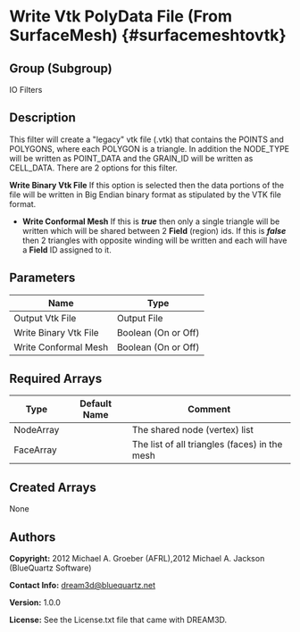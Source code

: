 Write Vtk PolyData File (From SurfaceMesh) {#surfacemeshtovtk}
======

## Group (Subgroup) ##
IO Filters

## Description ##
This filter will create a "legacy" vtk file (.vtk) that contains the POINTS and POLYGONS, where each POLYGON is a triangle.
In addition the NODE_TYPE will be written as POINT_DATA and the GRAIN_ID will be written as CELL_DATA. There are 2 options
for this filter.

__Write Binary Vtk File__ If this option is selected then the data portions of the file will be written in Big Endian
binary format as stipulated by the VTK file format.

- __Write Conformal Mesh__ If this is ___true___ then only a single triangle will be written which will be shared
between 2 **Field** (region) ids. If this is ___false___ then 2 triangles with opposite winding will be written and each
will have a **Field** ID assigned to it.



## Parameters ##

| Name | Type |
|------|------|
| Output Vtk File | Output File |
| Write Binary Vtk File | Boolean (On or Off) |
| Write Conformal Mesh | Boolean (On or Off) |

## Required Arrays ##

| Type | Default Name | Comment |
|------|--------------|---------|
| NodeArray | | The shared node (vertex) list |
| FaceArray | | The list of all triangles (faces) in the mesh |

## Created Arrays ##
None

## Authors ##

**Copyright:** 2012 Michael A. Groeber (AFRL),2012 Michael A. Jackson (BlueQuartz Software)

**Contact Info:** dream3d@bluequartz.net

**Version:** 1.0.0

**License:**  See the License.txt file that came with DREAM3D.



